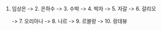 1. 임상은 -> 2. 은하수 -> 3. 수박 -> 4. 박자 -> 5. 자갈 -> 6. 갈리오

   -> 7. 오리아나 -> 8. 나르 -> 9. 르블랑 -> 10. 랑데뷰

 

